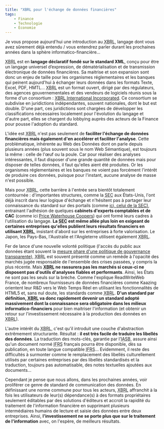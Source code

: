 ```yaml
---
title: "XBRL pour l'échange de données financières"
tags:
    - Finance
    - Technologie
    - Économie
---
```


Je vous propose aujourd'hui une introduction au
<abbr title="eXtensible Business Reporting Language">XBRL</abbr>, langage dont
vous avez sûrement déjà entendu / vous entendrez parler durant les prochaines
années dans la sphère informatico-financière…</em>

<!-- more -->

<abbr title="eXtensible Business Reporting Language">XBRL</abbr> est en
**langage déclaratif fondé sur le standard XML**, conçu pour être un langage
universel d’expression, de dématérialisation et de transmission électronique de
données financières. Sa maitrise et son expansion sont donc un enjeu de taille
pour les organismes réglementaires et les banques qui peinent aujourd'hui à
échanger leurs données dans les formats Texte, Excel, PDF, HMTL…
<abbr title="eXtensible Business Reporting Language">XBRL</abbr> est un format
ouvert, dirigé par des régulateurs, des agences gouvernementales et des vendeurs
de logiciels réunis sous la forme d'un consortium :
[XBRL International Incorporated](https://www.xbrl.org/). Ce consortium se
subdivise en juridictions indépendantes, souvent nationales, dont le but est
double. D'une part, ces juridictions sont chargées de développer les
classifications nécessaires localement pour l'évolution du langage et d'autre
part, elles se chargent du lobbying auprès des acteurs de la Finance pour pousse
l'adoption du standard.

L'idée est <abbr title="eXtensible Business Reporting Language">XBRL</abbr>
n'est pas seulement de **faciliter l'échange de données financières mais
également d'en accélérer et faciliter l'analyse**. Cette problématique,
inhérente au Web des Données dont on parle depuis plusieurs années (plus souvent
sous le nom Web Sémantique), est toujours la même : celle de l'œuf ou la poule.
Car pour réaliser des analyses intéressantes, il faut disposer d'une grande
quantité de données mais pour disposer de telles données, il faut qu'elles aient
été produites. Or les organismes réglementaires et les banques ne voient pas
forcément l'intérêt de produire ces données, puisque pour l'instant, aucune
analyse de masse n'est possible.

Mais pour <abbr title="eXtensible Business Reporting Language">XBRL</abbr>,
cette barrière à l'entrée sera bientôt totalement contournée : d'importantes
structures, comme la <abbr title="Securities and Exchange Commission">SEC</abbr>
aux États-Unis, l'ont déjà inscrit dans leur logique d'échange et n'hésitent pas
à partager leur connaissance du standard sur des portails (comme
[ici, celui de la <abbr title="Securities and Exchange Commission">SEC</abbr>)](http://xbrl.sec.gov/),
entrainant l'adhésion de quelques **cabinets d'experts comptables et de CAC**
(comme ici
[Price Waterhouse Coopers](http://www.pwc.com/gx/en/xbrl/index.jhtml)) qui ont
formé leurs cadres à l'utilisation du langage. **La
<abbr title="Securities and Exchange Commission">SEC</abbr> est même allée plus
loin en exigeant de certaines entreprises qu'elles publient leurs résultats
financiers en utilisant
<abbr title="eXtensible Business Reporting Language">XBRL</abbr>**, insistant
d'abord sur les entreprises à forte valorisation. Le Japon, les Pays-Bas,
l'Australie et l'Angleterre utilisent également
<abbr title="eXtensible Business Reporting Language">XBRL</abbr>.

Fer de lance d'une nouvelle volonté politique (l'accès du public aux données
étant souvent la
[mesure phare d'une politique de gouvernance transparente](http://sunlightfoundation.com/blog/2009/04/05/top-10-measurements-for-transparency/)),
<abbr title="eXtensible Business Reporting Language">XBRL</abbr> est souvent
présenté comme un remède à l'opacité des marchés jugée responsable de l'ensemble
des crises passées, y compris la plus récente. Mais
**<abbr title="eXtensible Business Reporting Language">XBRL</abbr> ne rassurera
pas les marchés si ceux-ci ne disposent pas d'outils d'analyses fiables et
performants**. Ainsi, les États ne sont pas les seuls sur la brèche. Comme
l'explique ReadWriteWeb France, de nombreux fournisseurs de données financières
comme Kaazing orientent leur R&amp;D vers le Web Temps Réel en utilisant les
fonctionnalités de HTML5 et, sans nul doute, les standards comme
<abbr title="eXtensible Business Reporting Language">XBRL</abbr>. **D'un
standard par définition,
<abbr title="eXtensible Business Reporting Language">XBRL</abbr> va donc
rapidement devenir un standard adopté massivement dont la connaissance sera
obligatoire dans les milieux informatico-financiers** pour bien maitriser
l'information (et obtenir un retour sur l'investissement nécessaire à la
production des données en
<abbr title="eXtensible Business Reporting Language">XBRL</abbr>).

L'autre intérêt du
<abbr title="eXtensible Business Reporting Language">XBRL</abbr>, c'est qu'il
introduit une couche d'abstraction extrêmement structurante. Résultat : **il est
très facile de traduire les libellés des données**. La traduction des mots-clés,
garantie par
l’<abbr title="International Accounting Standards Board">IASB</abbr>, assure
ainsi qu'un document normé
<abbr title="International Financial Reporting Standards">IFRS</abbr> français
pourra être disponible, dès sa publication, en toute langue compatible
<abbr title="International Financial Reporting Standards">IFRS</abbr>…
Evidemment, il reste des difficultés à surmonter comme le remplacement des
libellés culturellement utilisés par certaines entreprises par des libellés
standardisés et la traduction, toujours pas automatisable, des notes textuelles
ajoutées aux documents…

Cependant je pense que nous allons, dans les prochaines années, voir proliférer
ce genre de standard de communication des données. En définissant une norme
commune pour tous les acteurs,
<abbr title="eXtensible Business Reporting Language">XBRL</abbr> affranchit à la
fois les utilisateurs de leur(s) dépendance(s) à des formats propriétaires
seulement éditables par des solutions d'éditeurs et accroit la rapidité du
traitement de l'information financière en supprimant plusieurs intermédiaires
humains de lecture et saisie des données entre deux entreprises. Ainsi,
**l'investissement ne se porte plus que sur le traitement de l'information**
avec, on l'espère, de meilleurs résultats.
